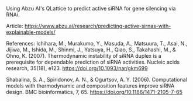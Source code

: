 Using Abzu AI's QLattice to predict active siRNA for gene silencing via RNAi.

Article: https://www.abzu.ai/research/predicting-active-sirnas-with-explainable-models/

References:
Ichihara, M., Murakumo, Y., Masuda, A., Matsuura, T., Asai, N., Jijiwa, M., Ishida, M., Shinmi, J., Yatsuya, H., Qiao, S., Takahashi, M., & Ohno, K. (2007). Thermodynamic instability of siRNA duplex is a prerequisite for dependable prediction of siRNA activities. Nucleic acids research, 35(18), e123. https://doi.org/10.1093/nar/gkm699

Shabalina, S. A., Spiridonov, A. N., & Ogurtsov, A. Y. (2006). Computational models with thermodynamic and composition features improve siRNA design. BMC bioinformatics, 7, 65. https://doi.org/10.1186/1471-2105-7-65

